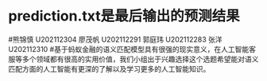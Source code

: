 #
# prediction.txt是最后输出的预测结果
#熊锦慎	U202112304
廖茂帆	U202112291
郭庭玮	U202112283
张洋	U202112310
#基于蚂蚁金融的语义匹配模型具有很强的现实意义，在人工智能客服等多个领域都有很高的实用价值，我们小组出于兴趣选择这个选题希望能对语义匹配方面的人工智能有更深的了解以及学习更多的人工智能知识。
